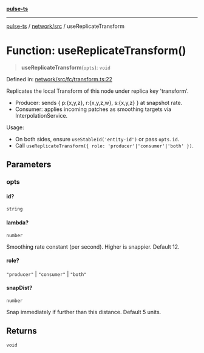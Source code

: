 [**pulse-ts**](../../../README.md)

***

[pulse-ts](../../../README.md) / [network/src](../README.md) / useReplicateTransform

# Function: useReplicateTransform()

> **useReplicateTransform**(`opts`): `void`

Defined in: [network/src/fc/transform.ts:22](https://github.com/jlehett/pulse-ts/blob/95f7e0ab0aafbcd2aad691251c554317b3dfe19c/packages/network/src/fc/transform.ts#L22)

Replicates the local Transform of this node under replica key 'transform'.

- Producer: sends { p:{x,y,z}, r:{x,y,z,w}, s:{x,y,z} } at snapshot rate.
- Consumer: applies incoming patches as smoothing targets via InterpolationService.

Usage:
- On both sides, ensure `useStableId('entity-id')` or pass `opts.id`.
- Call `useReplicateTransform({ role: 'producer'|'consumer'|'both' })`.

## Parameters

### opts

#### id?

`string`

#### lambda?

`number`

Smoothing rate constant (per second). Higher is snappier. Default 12.

#### role?

`"producer"` \| `"consumer"` \| `"both"`

#### snapDist?

`number`

Snap immediately if further than this distance. Default 5 units.

## Returns

`void`
